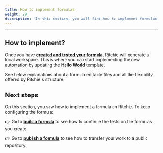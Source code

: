 ```yaml
---
title: How to implement formulas
weight: 29
description: 'In this section, you will find how to implement formulas on Ritchie.'
---
```


---

## How to implement?

Once you have [**created and tested your formula**](../how-to-create-formulas.md), Ritchie will generate a local workspace. This is where you can start implementing the new automation by updating the **Hello World** template.  
  
See below explanations about a formula editable files and all the flexibility offered by Ritchie's structure:









## Next steps

On this section, you saw how to implement a formula on Ritchie. To keep configuring the formula:

👉 Go to [**build a formula**](../build-a-formula.md) to see how to continue the tests on the formulas you create.

👉 Go to [**publish a formula**](../publish-a-formula.md) to see how to transfer your work to a public repository.
